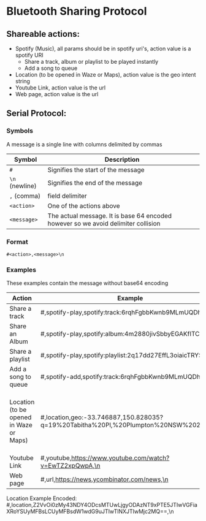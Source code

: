 # Bluetooth Sharing Protocol

## Shareable actions:
- Spotify (Music), all params should be in spotify uri's, action value is a spotify URI
  - Share a track, album or playlist to be played instantly
  - Add a song to queue 
- Location (to be opened in Waze or Maps), action value is the geo intent string
- Youtube Link, action value is the url
- Web page, action value is the url

## Serial Protocol:
### Symbols

A message is a single line with columns delimited by commas

|Symbol|Description|
---|---
|`#`|Signifies the start of the message|
|`\n` (newline)|Signifies the end of the message|
|`,` (comma)|field delimiter|
|`<action>`|One of the actions above|
|`<message>`|The actual message. It is base 64 encoded however so we avoid delimiter collision|

### Format 
`#<action>,<message>\n`

### Examples
These examples contain the message without base64 encoding

|Action|Example|Description|
---|---|---
|Share a track|#,spotify-play,spotify:track:6rqhFgbbKwnb9MLmUQDhG6,\n|
|Share an Album|#,spotify-play,spotify:album:4m2880jivSbbyEGAKfITCa,\n|
|Share a playlist|#,spotify-play,spotify:playlist:2q17dd27EffL3oiaicTRYS,\n|
|Add a song to queue|#,spotify-add,spotify:track:6rqhFgbbKwnb9MLmUQDhG6,\n|
|Location (to be opened in Waze or Maps)|#,location,geo:-33.746887,150.828035?q=19%20Tabitha%20Pl,%20Plumpton%20NSW%202761,\n| The q parameter is a friendly name for the location and must be URI encoded
|Youtube Link|#,youtube,https://www.youtube.com/watch?v=EwTZ2xpQwpA,\n|
|Web page|#,url,https://news.ycombinator.com/news,\n|


Location Example Encoded:
#,location,Z2VvOi0zMy43NDY4ODcsMTUwLjgyODAzNT9xPTE5JTIwVGFiaXRoYSUyMFBsLCUyMFBsdW1wdG9uJTIwTlNXJTIwMjc2MQ==,\n
